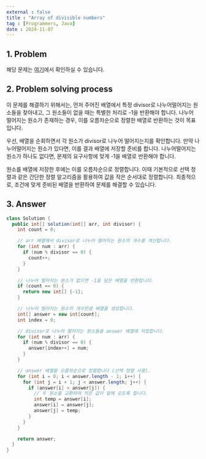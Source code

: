 ```yaml
---
external : false
title : "Array of divisible numbers"
tag : [Programmers, Java]
date : 2024-11-07
---
```


## 1. Problem

해당 문제는 [여기](https://school.programmers.co.kr/learn/courses/30/lessons/12910)에서 확인하실 수 있습니다.

## 2. Problem solving process

이 문제를 해결하기 위해서는, 먼저 주어진 배열에서 특정 divisor로 나누어떨어지는 원소들을 찾아내고, 그 원소들이 없을 때는 특별한 처리로 -1을 반환해야 합니다. 나누어 떨어지는 원소가 존재하는 경우, 이를 오름차순으로 정렬한 배열로 반환하는 것이 목표입니다.

우선, 배열을 순회하면서 각 원소가 divisor로 나누어 떨어지는지를 확인합니다. 만약 나누어떨어지는 원소가 있다면, 이를 결과 배열에 저장할 준비를 합니다. 나누어떨어지는 원소가 하나도 없다면, 문제의 요구사항에 맞게 -1을 배열로 반환해야 합니다.

원소를 배열에 저장한 후에는 이를 오름차순으로 정렬합니다. 이때 기본적으로 선택 정렬과 같은 간단한 정렬 알고리즘을 활용하여 값을 작은 순서대로 정렬합니다. 최종적으로, 조건에 맞게 준비된 배열을 반환하여 문제를 해결할 수 있습니다.

## 3. Answer

```java
class Solution {
  public int[] solution(int[] arr, int divisor) {
    int count = 0;

    // arr 배열에서 divisor로 나누어 떨어지는 원소의 개수를 계산합니다.
    for (int num : arr) {
      if (num % divisor == 0) {
        count++;
      }
    }

    // 나누어 떨어지는 원소가 없으면 -1을 담은 배열을 반환합니다.
    if (count == 0) {
      return new int[] {-1};
    }

    // 나누어 떨어지는 원소의 개수만큼 배열을 생성합니다.
    int[] answer = new int[count];
    int index = 0;

    // divisor로 나누어 떨어지는 원소들을 answer 배열에 저장합니다.
    for (int num : arr) {
      if (num % divisor == 0) {
        answer[index++] = num;
      }
    }

    // answer 배열을 오름차순으로 정렬합니다 (선택 정렬 사용).
    for (int i = 0; i < answer.length - 1; i++) {
      for (int j = i + 1; j < answer.length; j++) {
        if (answer[i] > answer[j]) {
          // 두 원소를 교환하여 작은 값이 앞에 오도록 합니다.
          int temp = answer[i];
          answer[i] = answer[j];
          answer[j] = temp;
        }
      }
    }

    return answer;
  }
}
```
